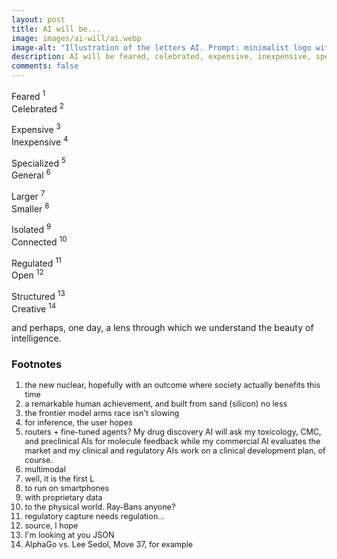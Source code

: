 ```yaml
---
layout: post
title: AI will be...
image: images/ai-will/ai.webp
image-alt: "Illustration of the letters AI. Prompt: minimalist logo with the letters 'AI' in a clean, modern, bold, sans-serif font, using a limited color palette, scalable and legible, simple and straightforward"
description: AI will be feared, celebrated, expensive, inexpensive, specialized, general, larger, smaller, isolated, connected, regulated, open, structured, and creative. Here are a few thoughts on how.
comments: false
---
```


Feared <sup>1</sup><br />
Celebrated <sup>2</sup>

Expensive <sup>3</sup><br />
Inexpensive <sup>4</sup>

Specialized <sup>5</sup><br />
General <sup>6</sup>

Larger <sup>7</sup><br />
Smaller <sup>8</sup>

Isolated <sup>9</sup><br />
Connected <sup>10</sup>

Regulated <sup>11</sup><br />
Open <sup>12</sup>

Structured <sup>13</sup><br />
Creative <sup>14</sup>

and perhaps, one day, a lens through which we understand the beauty of intelligence.

### Footnotes

<ol style="font-size: 0.9em">
<li>the new nuclear, hopefully with an outcome where society actually benefits this time</li>
<li>a remarkable human achievement, and built from sand (silicon) no less</li>
<li>the frontier model arms race isn't slowing</li>
<li>for inference, the user hopes</li>
<li>routers + fine-tuned agents? My drug discovery AI will ask my toxicology, CMC, and preclinical AIs for molecule feedback while my commercial AI evaluates the market and my clinical and regulatory AIs work on a clinical development plan, of course.</li>
<li>multimodal</li>
<li>well, it is the first L</li>
<li>to run on smartphones</li>
<li>with proprietary data</li>
<li>to the physical world. Ray-Bans anyone?</li>
<li>regulatory capture needs regulation...</li>
<li>source, I hope</li>
<li>I'm looking at you JSON</li>
<li>AlphaGo vs. Lee Sedol, Move 37, for example</li>
</ol>

